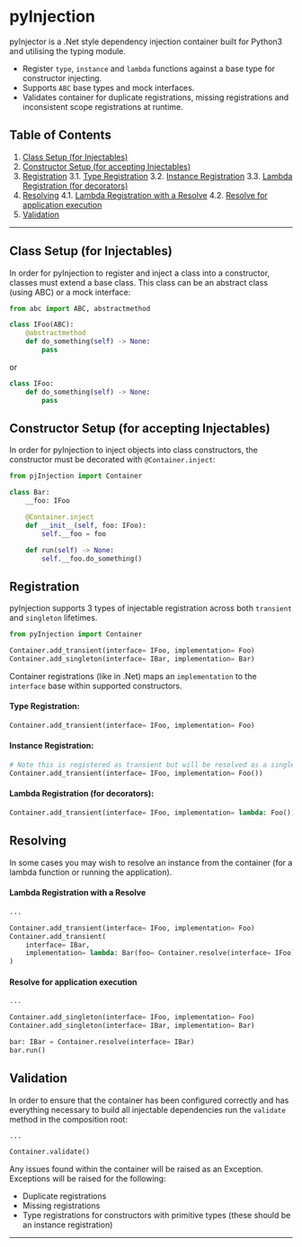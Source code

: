 # pyInjection
pyInjector is a .Net style dependency injection container built for Python3 and utilising the typing module.

- Register `type`, `instance` and `lambda` functions against a base type for constructor injecting.
- Supports `ABC` base types and mock interfaces.
- Validates container for duplicate registrations, missing registrations and inconsistent scope registrations at runtime.

## Table of Contents
1. [Class Setup (for Injectables)](#class-setup-for-injectables)
2. [Constructor Setup (for accepting Injectables)](#constructor-setup-for-accepting-injectables)
3. [Registration](#registration)
3.1. [Type Registration](#type-registration)
3.2. [Instance Registration](#instance-registration)
3.3. [Lambda Registration (for decorators)](#lambda-registration-for-decorators)
4. [Resolving](#resolving)
4.1. [Lambda Registration with a Resolve](#lambda-registration-with-a-resolve)
4.2. [Resolve for application execution](#resolve-for-application-execution)
5. [Validation](#validation)

-------
## Class Setup (for Injectables)
In order for pyInjection to register and inject a class into a constructor, classes must extend a base class. This class can be an abstract class (using ABC) or a mock interface:

```python
from abc import ABC, abstractmethod

class IFoo(ABC):
    @abstractmethod
    def do_something(self) -> None:
	    pass
```
or
```python
class IFoo:
	def do_something(self) -> None:
		pass
```

## Constructor Setup (for accepting Injectables)
In order for pyInjection to inject objects into class constructors, the constructor must be decorated with `@Container.inject`:

```python
from pjInjection import Container

class Bar:
	__foo: IFoo

	@Container.inject
	def __init__(self, foo: IFoo):
		self.__foo = foo

	def run(self) -> None:
		self.__foo.do_something()
```
## Registration
pyInjection supports 3 types of injectable registration across both `transient` and `singleton` lifetimes.
```python
from pyInjection import Container

Container.add_transient(interface= IFoo, implementation= Foo)
Container.add_singleton(interface= IBar, implementation= Bar)
```
Container registrations (like in .Net) maps an `implementation` to the `interface` base within supported constructors.

#### Type Registration:
```python
Container.add_transient(interface= IFoo, implementation= Foo)
```
#### Instance Registration:
```python
# Note this is registered as transient but will be resolved as a singleton
Container.add_transient(interface= IFoo, implementation= Foo())
```
#### Lambda Registration (for decorators):
```python
Container.add_transient(interface= IFoo, implementation= lambda: Foo())
```

## Resolving
In some cases you may wish to resolve an instance from the container (for a lambda function or running the application).
#### Lambda Registration with a Resolve
```python
...

Container.add_transient(interface= IFoo, implementation= Foo)
Container.add_transient(
    interface= IBar,
    implementation= lambda: Bar(foo= Container.resolve(interface= IFoo)
)
```
#### Resolve for application execution
```python
...

Container.add_singleton(interface= IFoo, implementation= Foo)
Container.add_singleton(interface= IBar, implementation= Bar)

bar: IBar = Container.resolve(interface= IBar)
bar.run()
```
## Validation
In order to ensure that the container has been configured correctly and has everything necessary to build all injectable dependencies run the `validate` method in the composition root:

```python
...

Container.validate()
```

Any issues found within the container will be raised as an Exception. Exceptions will be raised for the following:
- Duplicate registrations
- Missing registrations
- Type registrations for constructors with primitive types (these should be an instance registration)

---
